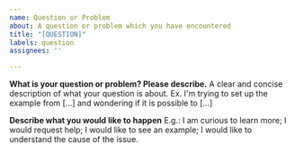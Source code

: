 ```yaml
---
name: Question or Problem
about: A question or problem which you have encountered
title: "[QUESTION]"
labels: question
assignees: ''

---
```


**What is your question or problem? Please describe.**
A clear and concise description of what your question is about. Ex. I'm trying to set up the example from [...] and wondering if it is possible to [...]

**Describe what you would like to happen**
E.g.: I am curious to learn more; I would request help; I would like to see an example; I would like to understand the cause of the issue.
